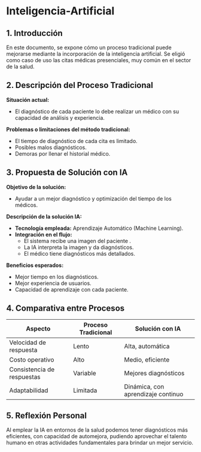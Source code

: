 # Inteligencia-Artificial
## 1. Introducción
En este documento, se expone cómo un proceso tradicional puede mejorarse mediante la incorporación de la inteligencia artificial. Se eligió como caso de uso las citas médicas presenciales, muy común en el sector de la salud.

## 2. Descripción del Proceso Tradicional
**Situación actual:**
- El diagnóstico de cada paciente lo debe realizar un médico con su capacidad de análisis y experiencia.

**Problemas o limitaciones del método tradicional:**
- El tiempo de diagnóstico de cada cita es limitado.
- Posibles malos diagnósticos.
- Demoras por llenar el historial médico.

## 3. Propuesta de Solución con IA
**Objetivo de la solución:**
- Ayudar a un mejor diagnóstico y optimización del tiempo de los médicos.

**Descripción de la solución IA:**
- **Tecnología empleada:** Aprendizaje Automático (Machine Learning).
- **Integración en el flujo:**
  - El sistema recibe una imagen del paciente .
  - La IA interpreta la imagen y da diagnósticos.
  - El médico tiene diagnósticos más detallados.

**Beneficios esperados:**
- Mejor tiempo en los diagnósticos.
- Mejor experiencia de usuarios.
- Capacidad de aprendizaje con cada paciente.


## 4. Comparativa entre Procesos

| Aspecto                     | Proceso Tradicional           | Solución con IA                       |
|-----------------------------|-------------------------------|---------------------------------------|
| Velocidad de respuesta      | Lento                         | Alta, automática                      |
| Costo operativo             | Alto                          | Medio, eficiente                      |
| Consistencia de respuestas  | Variable                      | Mejores diagnósticos                  |
| Adaptabilidad               | Limitada                      | Dinámica, con aprendizaje continuo     |

## 5. Reflexión Personal
Al emplear la IA en entornos de la salud podemos tener diagnósticos más eficientes, con capacidad de automejora, pudiendo aprovechar el talento humano en otras actividades fundamentales para brindar un mejor servicio.



